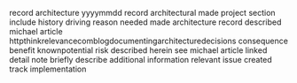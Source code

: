 record architecture yyyymmdd record architectural made project section include history driving reason needed made architecture record described michael article httpthinkrelevancecomblogdocumentingarchitecturedecisions consequence benefit knownpotential risk described herein see michael article linked detail note briefly describe additional information relevant issue created track implementation